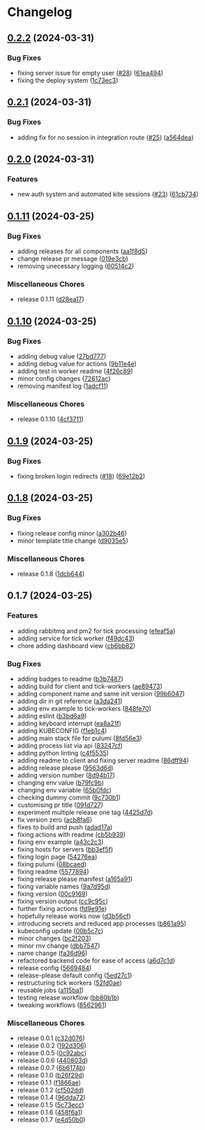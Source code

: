 # Changelog

## [0.2.2](https://github.com/brayn003/stonk.ninja/compare/v0.2.1...v0.2.2) (2024-03-31)


### Bug Fixes

* fixing server issue for empty user ([#28](https://github.com/brayn003/stonk.ninja/issues/28)) ([61ea494](https://github.com/brayn003/stonk.ninja/commit/61ea494bb8475abb6787970433698b7aed557cea))
* fixing the deploy system ([1c73ec3](https://github.com/brayn003/stonk.ninja/commit/1c73ec37b36f8396107526053d5ed8fd0f2a1733))

## [0.2.1](https://github.com/brayn003/stonk.ninja/compare/v0.2.0...v0.2.1) (2024-03-31)


### Bug Fixes

* adding fix for no session in integration route ([#25](https://github.com/brayn003/stonk.ninja/issues/25)) ([a564dea](https://github.com/brayn003/stonk.ninja/commit/a564dea50288ed97a348844e12ef50f1876643e3))

## [0.2.0](https://github.com/brayn003/stonk.ninja/compare/v0.1.11...v0.2.0) (2024-03-31)


### Features

* new auth system and automated kite sessions ([#23](https://github.com/brayn003/stonk.ninja/issues/23)) ([61cb734](https://github.com/brayn003/stonk.ninja/commit/61cb734009c68f6394eb977616e281797336b1fe))

## [0.1.11](https://github.com/brayn003/stonk.ninja/compare/v0.1.10...v0.1.11) (2024-03-25)


### Bug Fixes

* adding releases for all components ([aa1f8d5](https://github.com/brayn003/stonk.ninja/commit/aa1f8d5398ad33ef1fb893625014c7b5b3cd90c4))
* change release pr message ([019e3cb](https://github.com/brayn003/stonk.ninja/commit/019e3cb7f7a2a40aefc3933020e8192d791a0fef))
* removing unecessary logging ([60514c2](https://github.com/brayn003/stonk.ninja/commit/60514c2855cf9d9bdf43b8a7d03f24b67e7215b1))


### Miscellaneous Chores

* release 0.1.11 ([d28ea17](https://github.com/brayn003/stonk.ninja/commit/d28ea17f228168a4aef48176fc9a81e80c965d9b))

## [0.1.10](https://github.com/brayn003/stonk.ninja/compare/v0.1.9...v0.1.10) (2024-03-25)


### Bug Fixes

* adding debug value ([27bd777](https://github.com/brayn003/stonk.ninja/commit/27bd777d5f2e8a8856099bb748ff070d0c35916a))
* adding debug value for actions ([9b11e4e](https://github.com/brayn003/stonk.ninja/commit/9b11e4eb369548bb1e0e9ee28c241d805e731df2))
* adding test in worker readme ([4f26c89](https://github.com/brayn003/stonk.ninja/commit/4f26c89b78b57422465d6d1058c3d7c117070512))
* minor config changes ([72612ac](https://github.com/brayn003/stonk.ninja/commit/72612ac57046b7a6a79744ced72dc4712a470c16))
* removing manifest log ([1adcf11](https://github.com/brayn003/stonk.ninja/commit/1adcf112a3dd8d8505427ea821160374448442df))


### Miscellaneous Chores

* release 0.1.10 ([4cf3711](https://github.com/brayn003/stonk.ninja/commit/4cf3711a45133cd3da675dfa7a41f9f5f0262e1d))

## [0.1.9](https://github.com/brayn003/stonk.ninja/compare/v0.1.8...v0.1.9) (2024-03-25)


### Bug Fixes

* fixing broken login redirects ([#18](https://github.com/brayn003/stonk.ninja/issues/18)) ([69e12b2](https://github.com/brayn003/stonk.ninja/commit/69e12b20de8c318cfe18a334ec069f7b8734ac96))

## [0.1.8](https://github.com/brayn003/stonk.ninja/compare/v0.1.7...v0.1.8) (2024-03-25)


### Bug Fixes

* fixing release config minor ([a302b46](https://github.com/brayn003/stonk.ninja/commit/a302b463cc2fca3405ce191a18971117c3563adb))
* minor template title change ([d9035e5](https://github.com/brayn003/stonk.ninja/commit/d9035e5f36dec08b778a602a77a0d7282920a5f4))


### Miscellaneous Chores

* release 0.1.8 ([1dcb644](https://github.com/brayn003/stonk.ninja/commit/1dcb6440bfb3cfe00f1490522f84d5ce67a8df2c))

## 0.1.7 (2024-03-25)


### Features

* adding rabbitmq and pm2 for tick processing ([efeaf5a](https://github.com/brayn003/stonk.ninja/commit/efeaf5a17ac2997486b84d369954ed1bc7c6c4f8))
* adding service for tick worker ([f49dc43](https://github.com/brayn003/stonk.ninja/commit/f49dc43d35242117f95e220dd38635e1a4cc8083))
* chore adding dashboard view ([cb6bb82](https://github.com/brayn003/stonk.ninja/commit/cb6bb82666cc2e17006a8663ebf2d665042608ae))


### Bug Fixes

* adding badges to readme ([b3b7487](https://github.com/brayn003/stonk.ninja/commit/b3b7487230d39b9d91523c948471cf4f4dfd85e5))
* adding build for client and tick-workers ([ae89473](https://github.com/brayn003/stonk.ninja/commit/ae89473fffa0b14fb90d789f65ea88036a21ac69))
* adding component name and same init version ([99b6047](https://github.com/brayn003/stonk.ninja/commit/99b60478682b7c21163d8f9bc08107bccbd5afff))
* adding dir in git reference ([a3da241](https://github.com/brayn003/stonk.ninja/commit/a3da2414510072168d8ccc89a0ed37038d20ac7f))
* adding env example to tick-workers ([848fe70](https://github.com/brayn003/stonk.ninja/commit/848fe7090c0b9e231b6d597f66a15156018dacb2))
* adding eslint ([b3bd6a9](https://github.com/brayn003/stonk.ninja/commit/b3bd6a95cf1092354e50522037db00e4585472a8))
* adding keyboard interrupt ([ea8a21f](https://github.com/brayn003/stonk.ninja/commit/ea8a21faf47bcfde84424ba9959b0410f6856d50))
* adding KUBECONFIG ([f1eb1c4](https://github.com/brayn003/stonk.ninja/commit/f1eb1c4af857f8478ec05da716a8c9ecf2b1d8b7))
* adding main stack file for pulumi ([8fd56e3](https://github.com/brayn003/stonk.ninja/commit/8fd56e3ac7d240987c9cfd55f565d7591b358fd9))
* adding process list via api ([83247cf](https://github.com/brayn003/stonk.ninja/commit/83247cff7c24cde52f0879ac4236ca4863b82a59))
* adding python linting ([c4f5535](https://github.com/brayn003/stonk.ninja/commit/c4f5535793a43436a836ab4cb2a50588754d7115))
* adding readme to client and fixing server readme ([86dff94](https://github.com/brayn003/stonk.ninja/commit/86dff940f1d921cc55eb3e9f817dbdf604de3b4e))
* adding release please ([9563d6d](https://github.com/brayn003/stonk.ninja/commit/9563d6dc6652ac613763a755297e353cf6534233))
* adding version number ([8d94b17](https://github.com/brayn003/stonk.ninja/commit/8d94b17bcf7c79de1ab771a82bf01a7fead268a0))
* changing env value ([b79fc9b](https://github.com/brayn003/stonk.ninja/commit/b79fc9b6186285e593ace780c0a5183ea1a8565b))
* changing env variable ([65b0fdc](https://github.com/brayn003/stonk.ninja/commit/65b0fdc2cfc10fd27aa4ae266b5472946245d330))
* checking dummy commit ([9c730b1](https://github.com/brayn003/stonk.ninja/commit/9c730b1922799d16d1fcb46f5fc8ceadb0100ffe))
* customising pr title ([091d727](https://github.com/brayn003/stonk.ninja/commit/091d7278841d3dcf03b333cbb63a5e6a1df26e7d))
* experiment multiple release one tag ([4425d7d](https://github.com/brayn003/stonk.ninja/commit/4425d7d09f17a82d8166f166a6d4b8f013f74380))
* fix version zero ([acb8fa6](https://github.com/brayn003/stonk.ninja/commit/acb8fa6cfcedd70f35bbdf46bf22a6a7c319cd6d))
* fixes to build and push ([adad17a](https://github.com/brayn003/stonk.ninja/commit/adad17a5bdf39cb8a6f70dfd66c47dc0533cdf49))
* fixing actions with readme ([cb5b939](https://github.com/brayn003/stonk.ninja/commit/cb5b93944b8a32783462d1bb8090e7d1a91b3d5a))
* fixing env example ([a43c2c3](https://github.com/brayn003/stonk.ninja/commit/a43c2c339b6465e95eb75e7faf814b5da0d3eb31))
* fixing hosts for servers ([bb3ef5f](https://github.com/brayn003/stonk.ninja/commit/bb3ef5f6ee0d3fea720465390587ec4f5a8981ef))
* fixing login page ([54276ea](https://github.com/brayn003/stonk.ninja/commit/54276ea73af53fd224e93d1531a8e8488ad58dba))
* fixing pulumi ([08bcaed](https://github.com/brayn003/stonk.ninja/commit/08bcaed400512a220c6eaff0b62e21cff1174cf2))
* fixing readme ([5577894](https://github.com/brayn003/stonk.ninja/commit/55778940c914fe8be09734a0152a3bf97da9179a))
* fixing release please manifest ([a165a91](https://github.com/brayn003/stonk.ninja/commit/a165a91a6cda703bad91f774852a3db9300ca1fa))
* fixing variable names ([9a7d95d](https://github.com/brayn003/stonk.ninja/commit/9a7d95d49ed955daa79b83f442c9e51621cc9bb5))
* fixing version ([00c9169](https://github.com/brayn003/stonk.ninja/commit/00c91699c5763d3bd0caf8dda0d3d98a3a770167))
* fixing version output ([cc9c95c](https://github.com/brayn003/stonk.ninja/commit/cc9c95c92cd74469f642139e33a4b899c870abbb))
* further fixing actions ([fd9e91e](https://github.com/brayn003/stonk.ninja/commit/fd9e91e70ce46039da901f1cbc34a922985966aa))
* hopefully release works now ([d3b56cf](https://github.com/brayn003/stonk.ninja/commit/d3b56cf37ea9db6a51e143f63e437a4d3c40d2e1))
* introducing secrets and reduced app processes ([b861a95](https://github.com/brayn003/stonk.ninja/commit/b861a953d659fae1b728cd9d13a0b7f15e070491))
* kubeconfig update ([00b5c7c](https://github.com/brayn003/stonk.ninja/commit/00b5c7c3a37b61cbe042a03066eee82ffcafdb04))
* minor changes ([bc2f203](https://github.com/brayn003/stonk.ninja/commit/bc2f2030419c405869d58586de1e5d197b2c98d7))
* minor rnv change ([dbb7547](https://github.com/brayn003/stonk.ninja/commit/dbb75479fe2e4ce95631bf5fd2fdd6a059debc6d))
* name change ([fa36d96](https://github.com/brayn003/stonk.ninja/commit/fa36d961380ce51cbd0a17ba087bc366b7aa7b98))
* refactored backend code for ease of access ([a6d7c1d](https://github.com/brayn003/stonk.ninja/commit/a6d7c1d9c0ec17bd606058417c122eacdf63f03f))
* release config ([5669484](https://github.com/brayn003/stonk.ninja/commit/56694845409c12a3c5f55e95d73464f649acd36e))
* release-please default config ([5ed27c1](https://github.com/brayn003/stonk.ninja/commit/5ed27c1efdd0a2964be195ff16b9301528c9c5a5))
* restructuring tick workers ([52fd0ae](https://github.com/brayn003/stonk.ninja/commit/52fd0ae61374b30417e6461b78e5b88783b330cf))
* reusable jobs ([a115ba1](https://github.com/brayn003/stonk.ninja/commit/a115ba16f867537bd87ed3d32829b17727c335f5))
* testing release workflow ([bb80b1b](https://github.com/brayn003/stonk.ninja/commit/bb80b1bdbbc5db70d296815eba7ce44e14935bd1))
* tweaking workflows ([8562961](https://github.com/brayn003/stonk.ninja/commit/8562961bf634d7630dabba2b4f94d95cf1f374be))


### Miscellaneous Chores

* release 0.0.1 ([c32d076](https://github.com/brayn003/stonk.ninja/commit/c32d076e007a33218578b7e5d1609f642c88bd64))
* release 0.0.2 ([192d306](https://github.com/brayn003/stonk.ninja/commit/192d306b714948501d44a9923d441cb586bb0e67))
* release 0.0.5 ([0c92abc](https://github.com/brayn003/stonk.ninja/commit/0c92abcbf34d1500c0ab49ce94bc0cd949f1dc46))
* release 0.0.6 ([440803d](https://github.com/brayn003/stonk.ninja/commit/440803dcf27c7a26ae0e7734a707d8279d45bc0c))
* release 0.0.7 ([6b6174b](https://github.com/brayn003/stonk.ninja/commit/6b6174b20b76fad05e77f6ad0e42ef9da73bc374))
* release 0.1.0 ([b26f29d](https://github.com/brayn003/stonk.ninja/commit/b26f29de37e101846ad0d1077a68a6d3e8b0aa2a))
* release 0.1.1 ([f1866ae](https://github.com/brayn003/stonk.ninja/commit/f1866ae8b574761f8da393c4a5786ee1f2c141dd))
* release 0.1.2 ([cf502dd](https://github.com/brayn003/stonk.ninja/commit/cf502dd574b34f10b1542eb7559306a6e6ae8595))
* release 0.1.4 ([96dda72](https://github.com/brayn003/stonk.ninja/commit/96dda7296dce348b54f6ce2141d4065841e6ef92))
* release 0.1.5 ([5c73ecc](https://github.com/brayn003/stonk.ninja/commit/5c73eccdf7e51ac142b1f3143e9b427e7b9b2e39))
* release 0.1.6 ([458f6a1](https://github.com/brayn003/stonk.ninja/commit/458f6a13d4a99d513a8d9aae1c374e69cb0bb675))
* release 0.1.7 ([e4d50b0](https://github.com/brayn003/stonk.ninja/commit/e4d50b02c9f1fb4038cb13dee210cf1582279061))
